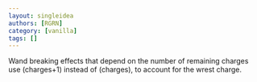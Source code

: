 ```yaml
---
layout: singleidea
authors: [RGRN]
category: [vanilla]
tags: []
---
```

Wand breaking effects that depend on the number of remaining charges use (charges+1) instead of (charges), to account for the wrest charge.
